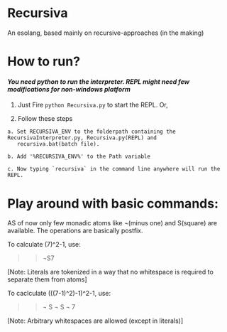 # Recursiva

An esolang, based mainly on recursive-approaches (in the making)

# How to run? 

#### <i>You need python to run the interpreter. REPL might need few modifications for non-windows platform</i> 

  1. Just Fire `python Recursiva.py` to start the REPL. Or,

  2. Follow these steps

    a. Set RECURSIVA_ENV to the folderpath containing the RecursivaInterpreter.py, Recursiva.py(REPL) and 
       recursiva.bat(batch file).
  
    b. Add '%RECURSIVA_ENV%' to the Path variable  
  
    c. Now typing `recursiva` in the command line anywhere will run the REPL.   

# Play around with basic commands:

AS of now only few monadic atoms like ¬(minus one) and S(square) are available. The operations are basically postfix.

To calculate (7)^2-1, use:
>>¬S7 

[Note: Literals are tokenized in a way that no whitespace is required to separate them from atoms]

To caclculate (((7-1)^2)-1)^2-1, use:
>>¬	S	¬ S ¬ 7    

[Note: Arbitrary whitespaces are allowed (except in literals)]
